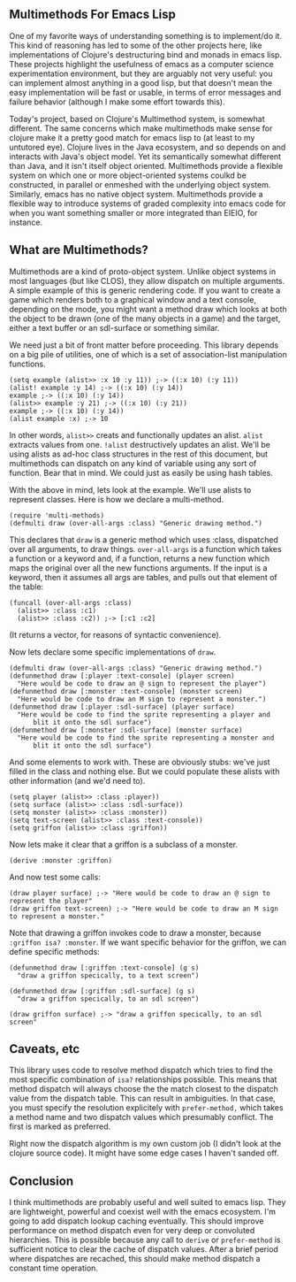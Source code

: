 Multimethods For Emacs Lisp
---------------------------

One of my favorite ways of understanding something is to implement/do
it.  This kind of reasoning has led to some of the other projects
here, like implementations of Clojure's destructuring bind and monads
in emacs lisp.  These projects highlight the usefulness of emacs as a
computer science experimentation environment, but they are arguably
not very useful: you can implement almost anything in a good lisp, but
that doesn't mean the easy implementation will be fast or usable, in
terms of error messages and failure behavior (although I make some
effort towards this).

Today's project, based on Clojure's Multimethod system, is somewhat
different.  The same concerns which make multimethods make sense for
clojure make it a pretty good match for emacs lisp to (at least to my
untutored eye).  Clojure lives in the Java ecosystem, and so depends
on and interacts with Java's object model.  Yet its semantically
somewhat different than Java, and it isn't itself object oriented.
Multimethods provide a flexible system on which one or more
object-oriented systems coulkd be constructed, in parallel or enmeshed
with the underlying object system.  Similarly, emacs has no native
object system.  Multimethods provide a flexible way to introduce
systems of graded complexity into emacs code for when you want
something smaller or more integrated than EIEIO, for instance.

What are Multimethods?
----------------------

Multimethods are a kind of proto-object system.  Unlike object systems
in most languages (but like CLOS), they allow dispatch on multiple
arguments.  A simple example of this is generic rendering code.  If
you want to create a game which renders both to a graphical window and
a text console, depending on the mode, you might want a method draw
which looks at both the object to be drawn (one of the many objects in
a game) and the target, either a text buffer or an sdl-surface or
something similar.  

We need just a bit of front matter before proceeding.  This library
depends on a big pile of utilities, one of which is a set of
association-list manipulation functions.

    (setq example (alist>> :x 10 :y 11)) ;-> ((:x 10) (:y 11))
    (alist! example :y 14) ;-> ((:x 10) (:y 14))
    example ;-> ((:x 10) (:y 14))
    (alist>> example :y 21) ;-> ((:x 10) (:y 21))
    example ;-> ((:x 10) (:y 14))
    (alist example :x) ;-> 10

In other words, `alist>>` creats and functionally updates an alist.
`alist` extracts values from one.  `!alist` destructively updates an
alist.  We'll be using alists as ad-hoc class structures in the rest
of this document, but multimethods can dispatch on any kind of
variable using any sort of function.  Bear that in mind.  We could
just as easily be using hash tables.

With the above in mind, lets look at the example.  We'll use alists to
represent classes.  Here is how we declare a multi-method.

    (require 'multi-methods)
    (defmulti draw (over-all-args :class) "Generic drawing method.")

This declares that `draw` is a generic method which uses :class,
dispatched over all arguments, to draw things.  `over-all-args` is a
function which takes a function or a keyword and, if a function,
returns a new function which maps the original over all the new
functions arguments.  If the input is a keyword, then it assumes all
args are tables, and pulls out that element of the table:

    (funcall (over-all-args :class) 
      (alist>> :class :c1)
      (alist>> :class :c2)) ;-> [:c1 :c2]

(It returns a vector, for reasons of syntactic convenience).

Now lets declare some specific implementations of `draw`.

    (defmulti draw (over-all-args :class) "Generic drawing method.")
    (defunmethod draw [:player :text-console] (player screen) 
      "Here would be code to draw an @ sign to represent the player")
    (defunmethod draw [:monster :text-console] (monster screen)
      "Here would be code to draw an M sign to represent a monster.")
    (defunmethod draw [:player :sdl-surface] (player surface)
      "Here would be code to find the sprite representing a player and
          blit it onto the sdl surface")
    (defunmethod draw [:monster :sdl-surface] (monster surface)
      "Here would be code to find the sprite representing a monster and
          blit it onto the sdl surface")

And some elements to work with.  These are obviously stubs: we've just filled in the
class and nothing else.  But we could populate these alists with other information
(and we'd need to).    
    
    (setq player (alist>> :class :player))
    (setq surface (alist>> :class :sdl-surface))
    (setq monster (alist>> :class :monster))
    (setq text-screen (alist>> :class :text-console))
    (setq griffon (alist>> :class :griffon))

Now lets make it clear that a griffon is a subclass of a monster.
	
    (derive :monster :griffon)

And now test some calls:

    (draw player surface) ;-> "Here would be code to draw an @ sign to represent the player"
    (draw griffon text-screen) ;-> "Here would be code to draw an M sign to represent a monster."
	
Note that drawing a griffon invokes code to draw a monster, because `:griffon isa? :monster`.  If we want specific behavior for the griffon, we can define specific methods:  

    (defunmethod draw [:griffon :text-console] (g s)
      "draw a griffon specically, to a text screen")

    (defunmethod draw [:griffon :sdl-surface] (g s)
      "draw a griffon specically, to an sdl screen")

    (draw griffon surface) ;-> "draw a griffon specically, to an sdl screen"

Caveats, etc
------------

This library uses code to resolve method dispatch which tries to find
the most specific combination of `isa?` relationships possible.  This
means that method dispatch will always choose the the match closest to
the dispatch value from the dispatch table.  This can result in
ambiguities.  In that case, you must specify the resolution
explicitely with `prefer-method,` which takes a method name and two
dispatch values which presumably conflict.  The first is marked as
preferred.

Right now the dispatch algorithm is my own custom job (I didn't look
at the clojure source code).  It might have some edge cases I haven't
sanded off.

Conclusion
----------

I think multimethods are probably useful and well suited to emacs
lisp.  They are lightweight, powerful and coexist well with the emacs
ecosystem.  I'm going to add dispatch lookup caching eventually.  This
should improve performance on method dispatch even for very deep or
convoluted hierarchies.  This is possible because any call to `derive`
or `prefer-method` is sufficient notice to clear the cache of dispatch
values.  After a brief period where dispatches are recached, this
should make method dispatch a constant time operation.
